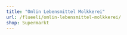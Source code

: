 ```yaml
---
title: "Omlin Lebensmittel Molkkerei"
url: /flueeli/omlin-lebensmittel-molkkerei/
shop: Supermarkt
---
```

